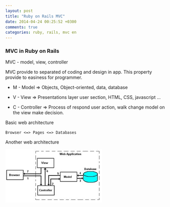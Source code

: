```yaml
---
layout: post
title: "Ruby on Rails MVC"
date: 2014-04-24 00:25:52 +0300
comments: true
categories: ruby, rails, mvc en
---
```


### MVC in Ruby on Rails

MVC - model, view, controller

<!-- more -->

MVC provide to separated of coding and design in app. This property provide to easiness for programmer.

- M - Model => Objects, Object-oriented, data, database

- V - View => Presentations layer user section, HTML, CSS, javascript ...

- C - Controller => Process of respond user action, walk change model on the view make decision.

Basic web architecture

    Browser <=> Pages <=> Databases

Another web architecture

![mvc architecture](./images/index.jpeg "MVC architecture")